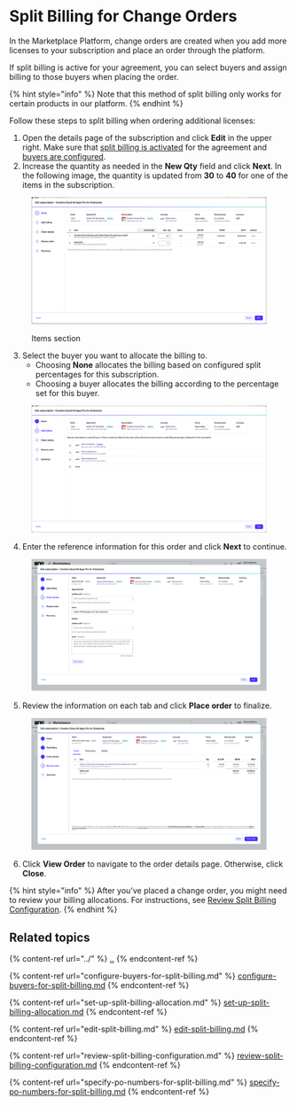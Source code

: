 # Split Billing for Change Orders

In the Marketplace Platform, change orders are created when you add more licenses to your subscription and place an order through the platform.&#x20;

If split billing is active for your agreement, you can select buyers and assign billing to those buyers when placing the order.

{% hint style="info" %}
Note that this method of split billing only works for certain products in our platform.&#x20;
{% endhint %}

Follow these steps to split billing when ordering additional licenses:

1. Open the details page of the subscription and click **Edit** in the upper right. Make sure that [split billing is activated](../#activate-split-billing) for the agreement and [buyers are configured](configure-buyers-for-split-billing.md).
2. Increase the quantity as needed in the **New Qty** field and click **Next**. In the following image, the quantity is updated from **30** to **40** for one of the items in the subscription.

<figure><img src="../../../../.gitbook/assets/Split Billing for Change Orders.png" alt=""><figcaption><p>Items section</p></figcaption></figure>

3. Select the buyer you want to allocate the billing to.&#x20;
   * Choosing **None** allocates the billing based on configured split percentages for this subscription.
   * Choosing a buyer allocates the billing according to the percentage set for this buyer.&#x20;

<figure><img src="../../../../.gitbook/assets/Split Billing for Change Orders-3.png" alt=""><figcaption></figcaption></figure>

4. Enter the reference information for this order and click **Next** to continue.

<figure><img src="../../../../.gitbook/assets/Split Billing for Change Orders-4.png" alt=""><figcaption></figcaption></figure>

5. Review the information on each tab and click **Place order** to finalize.

<figure><img src="../../../../.gitbook/assets/Subscription.png" alt=""><figcaption></figcaption></figure>

6. Click **View Order** to navigate to the order details page. Otherwise, click **Close**.

{% hint style="info" %}
After you've placed a change order, you might need to review your billing allocations. For instructions, see [Review Split Billing Configuration](review-split-billing-configuration.md).
{% endhint %}

## Related topics

{% content-ref url="../" %}
[..](../)
{% endcontent-ref %}

{% content-ref url="configure-buyers-for-split-billing.md" %}
[configure-buyers-for-split-billing.md](configure-buyers-for-split-billing.md)
{% endcontent-ref %}

{% content-ref url="set-up-split-billing-allocation.md" %}
[set-up-split-billing-allocation.md](set-up-split-billing-allocation.md)
{% endcontent-ref %}

{% content-ref url="edit-split-billing.md" %}
[edit-split-billing.md](edit-split-billing.md)
{% endcontent-ref %}

{% content-ref url="review-split-billing-configuration.md" %}
[review-split-billing-configuration.md](review-split-billing-configuration.md)
{% endcontent-ref %}

{% content-ref url="specify-po-numbers-for-split-billing.md" %}
[specify-po-numbers-for-split-billing.md](specify-po-numbers-for-split-billing.md)
{% endcontent-ref %}
